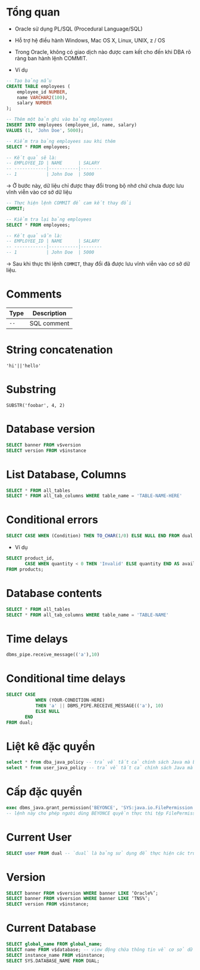 # Tổng quan #

- Oracle sử dụng PL/SQL (Procedural Language/SQL)
- Hỗ trợ hệ điều hành Windows, Mac OS X, Linux, UNIX, z / OS
- Trong Oracle, không có giao dịch nào được cam kết cho đến khi DBA rõ ràng ban hành lệnh COMMIT.

- Ví dụ

```sql
-- Tạo bảng mẫu
CREATE TABLE employees (
    employee_id NUMBER,
    name VARCHAR2(100),
    salary NUMBER
);

-- Thêm một bản ghi vào bảng employees
INSERT INTO employees (employee_id, name, salary)
VALUES (1, 'John Doe', 5000);

-- Kiểm tra bảng employees sau khi thêm
SELECT * FROM employees;

-- Kết quả sẽ là:
-- EMPLOYEE_ID | NAME      | SALARY
-- ------------|-----------|--------
-- 1           | John Doe  | 5000
```

-> Ở bước này, dữ liệu chỉ được thay đổi trong bộ nhớ chứ chưa được lưu vĩnh viễn vào cơ sở dữ liệu

```sql
-- Thực hiện lệnh COMMIT để cam kết thay đổi
COMMIT;

-- Kiểm tra lại bảng employees
SELECT * FROM employees;

-- Kết quả vẫn là:
-- EMPLOYEE_ID | NAME      | SALARY
-- ------------|-----------|--------
-- 1           | John Doe  | 5000
```

-> Sau khi thực thi lệnh `COMMIT`, thay đổi đã được lưu vĩnh viễn vào cơ sở dữ liệu. 

# Comments

| Type                       | Description                       |
|----------------------------|-----------------------------------|
| `--`                 | SQL comment                       |

# String concatenation

```
'hi'||'hello'
```

# Substring

```
SUBSTR('foobar', 4, 2)
```

# Database version

```sql
SELECT banner FROM v$version
SELECT version FROM v$instance
```

# List Database, Columns

```sql
SELECT * FROM all_tables
SELECT * FROM all_tab_columns WHERE table_name = 'TABLE-NAME-HERE'
```

# Conditional errors

 ```sql
SELECT CASE WHEN (Condition) THEN TO_CHAR(1/0) ELSE NULL END FROM dual
```

- Ví dụ

```sql
SELECT product_id, 
       CASE WHEN quantity < 0 THEN 'Invalid' ELSE quantity END AS available_quantity 
FROM products;
```

# Database contents

```sql
SELECT * FROM all_tables
SELECT * FROM all_tab_columns WHERE table_name = 'TABLE-NAME'
```

# Time delays

```sql
dbms_pipe.receive_message(('a'),10)
```

# Conditional time delays

```sql
SELECT CASE 
           WHEN (YOUR-CONDITION-HERE) 
           THEN 'a' || DBMS_PIPE.RECEIVE_MESSAGE(('a'), 10) 
           ELSE NULL 
       END 
FROM dual;
```

# Liệt kê đặc quyền

```sql
select * from dba_java_policy -- trả về tất cả chính sách Java mà bạn có quyền truy cập trong toàn bộ cơ sở dữ liệu
select * from user_java_policy -- trả về tất cả chính sách Java mà người dùng có quyền truy cập
```

# Cấp đặc quyền

```sql
exec dbms_java.grant_permission('BEYONCE', 'SYS:java.io.FilePermission','<<ALL FILES>>','execute');
-- lệnh này cho phép người dùng BEYONCE quyền thực thi tệp FilePermission cho tất cả tệp trong hệ thống
```

# Current User

```sql
SELECT user FROM dual -- `dual` là bảng sử dụng để thực hiện các truy vấn mà không cần truy cập vào 1 bảng thực sự
```

# Version

```sql
SELECT banner FROM v$version WHERE banner LIKE ‘Oracle%’;
SELECT banner FROM v$version WHERE banner LIKE ‘TNS%’;
SELECT version FROM v$instance;
```

# Current Database

```sql
SELECT global_name FROM global_name;
SELECT name FROM v$database; -- view động chứa thông tin về cơ sở dữ liệu hiện tại
SELECT instance_name FROM v$instance;
SELECT SYS.DATABASE_NAME FROM DUAL;
```



